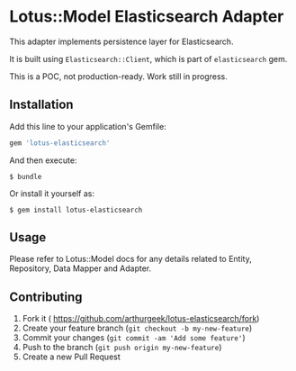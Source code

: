# Lotus::Model Elasticsearch Adapter

This adapter implements persistence layer for Elasticsearch.

It is built using `Elasticsearch::Client`, which is part of `elasticsearch` gem.

This is a POC, not production-ready. Work still in progress.

## Installation

Add this line to your application's Gemfile:

```ruby
gem 'lotus-elasticsearch'
```

And then execute:

    $ bundle

Or install it yourself as:

    $ gem install lotus-elasticsearch

## Usage

Please refer to Lotus::Model docs for any details related to Entity, Repository,
Data Mapper and Adapter.

## Contributing

1. Fork it ( https://github.com/arthurgeek/lotus-elasticsearch/fork)
2. Create your feature branch (`git checkout -b my-new-feature`)
3. Commit your changes (`git commit -am 'Add some feature'`)
4. Push to the branch (`git push origin my-new-feature`)
5. Create a new Pull Request
